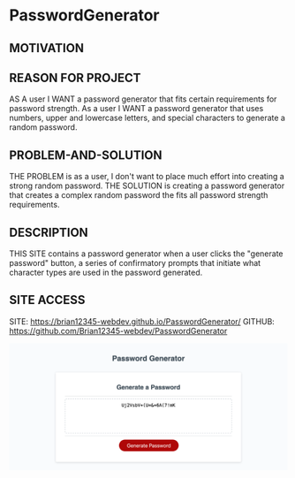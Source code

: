 # PasswordGenerator

## MOTIVATION

## REASON FOR PROJECT

AS A user I WANT a password generator that fits certain requirements for password strength. As a user I WANT a password generator that uses numbers, upper and lowercase letters, and special characters to generate a random password.
## PROBLEM-AND-SOLUTION

THE PROBLEM is as a user, I don't want to place much effort into creating a strong random password. THE SOLUTION is creating a password generator that creates a complex random password the fits all password strength requirements.

## DESCRIPTION

THIS SITE contains a password generator when a user clicks the "generate password" button, a series of confirmatory prompts that initiate what character types are used in the password generated.

## SITE ACCESS
SITE: https://brian12345-webdev.github.io/PasswordGenerator/
GITHUB: https://github.com/Brian12345-webdev/PasswordGenerator

![Alt text](image.png)